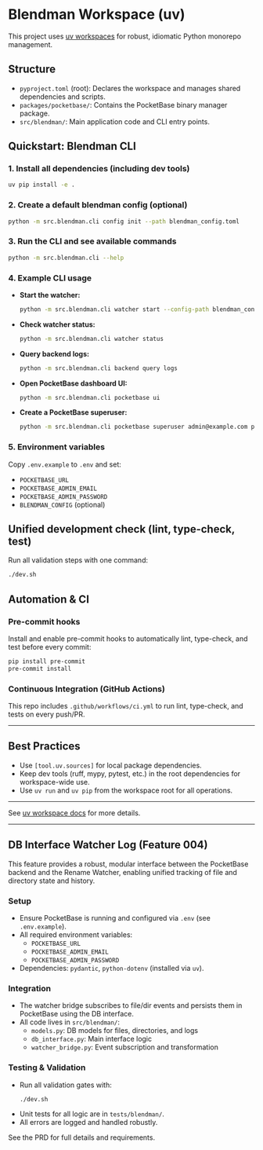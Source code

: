 # Blendman Workspace (uv)

This project uses [uv workspaces](https://docs.astral.sh/uv/concepts/projects/workspaces/) for robust, idiomatic Python monorepo management.

## Structure

- `pyproject.toml` (root): Declares the workspace and manages shared dependencies and scripts.
- `packages/pocketbase/`: Contains the PocketBase binary manager package.
- `src/blendman/`: Main application code and CLI entry points.

## Quickstart: Blendman CLI

### 1. Install all dependencies (including dev tools)

```sh
uv pip install -e .
```

### 2. Create a default blendman config (optional)

```sh
python -m src.blendman.cli config init --path blendman_config.toml
```

### 3. Run the CLI and see available commands

```sh
python -m src.blendman.cli --help
```

### 4. Example CLI usage

- **Start the watcher:**
  ```sh
  python -m src.blendman.cli watcher start --config-path blendman_config.toml
  ```
- **Check watcher status:**
  ```sh
  python -m src.blendman.cli watcher status
  ```
- **Query backend logs:**
  ```sh
  python -m src.blendman.cli backend query logs
  ```
- **Open PocketBase dashboard UI:**
  ```sh
  python -m src.blendman.cli pocketbase ui
  ```
- **Create a PocketBase superuser:**
  ```sh
  python -m src.blendman.cli pocketbase superuser admin@example.com password
  ```

### 5. Environment variables

Copy `.env.example` to `.env` and set:
- `POCKETBASE_URL`
- `POCKETBASE_ADMIN_EMAIL`
- `POCKETBASE_ADMIN_PASSWORD`
- `BLENDMAN_CONFIG` (optional)

## Unified development check (lint, type-check, test)

Run all validation steps with one command:

```sh
./dev.sh
```

## Automation & CI

### Pre-commit hooks

Install and enable pre-commit hooks to automatically lint, type-check, and test before every commit:

```sh
pip install pre-commit
pre-commit install
```

### Continuous Integration (GitHub Actions)

This repo includes `.github/workflows/ci.yml` to run lint, type-check, and tests on every push/PR.

---

## Best Practices

- Use `[tool.uv.sources]` for local package dependencies.
- Keep dev tools (ruff, mypy, pytest, etc.) in the root dependencies for workspace-wide use.
- Use `uv run` and `uv pip` from the workspace root for all operations.

---

See [uv workspace docs](https://docs.astral.sh/uv/concepts/projects/workspaces/) for more details.

---

## DB Interface Watcher Log (Feature 004)

This feature provides a robust, modular interface between the PocketBase backend and the Rename Watcher, enabling unified tracking of file and directory state and history.

### Setup
- Ensure PocketBase is running and configured via `.env` (see `.env.example`).
- All required environment variables:
  - `POCKETBASE_URL`
  - `POCKETBASE_ADMIN_EMAIL`
  - `POCKETBASE_ADMIN_PASSWORD`
- Dependencies: `pydantic`, `python-dotenv` (installed via `uv`).

### Integration
- The watcher bridge subscribes to file/dir events and persists them in PocketBase using the DB interface.
- All code lives in `src/blendman/`:
  - `models.py`: DB models for files, directories, and logs
  - `db_interface.py`: Main interface logic
  - `watcher_bridge.py`: Event subscription and transformation

### Testing & Validation
- Run all validation gates with:
  ```sh
  ./dev.sh
  ```
- Unit tests for all logic are in `tests/blendman/`.
- All errors are logged and handled robustly.

See the PRD for full details and requirements.
